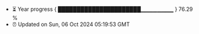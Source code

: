 - ⏳ Year progress { ██████████████████████▁▁▁▁▁▁▁▁ } 76.29 %
- ⏰ Updated on Sun, 06 Oct 2024 05:19:53 GMT

